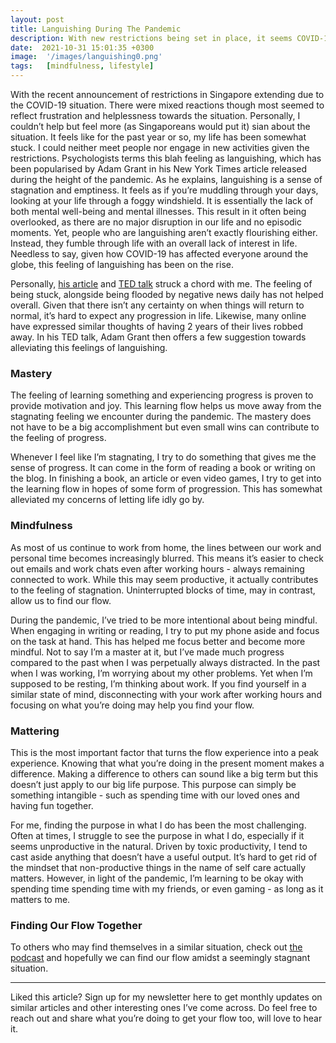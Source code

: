```yaml
---
layout: post
title: Languishing During The Pandemic 
description: With new restrictions being set in place, it seems COVID-19 is here to stay. How can we learn to thrive during the pandemic? 
date:  2021-10-31 15:01:35 +0300
image:  '/images/languishing0.png'
tags:   [mindfulness, lifestyle]
---
```

With the recent announcement of restrictions in Singapore extending due to the COVID-19 situation. There were mixed reactions though most seemed to reflect frustration and helplessness towards the situation. 
Personally, I couldn’t help but feel more (as Singaporeans would put it) sian about the situation. It feels like for the past year or so, my life has been somewhat stuck. I could neither meet people nor engage in new activities given the restrictions. 
Psychologists terms this blah feeling as languishing, which has been popularised by Adam Grant in his New York Times article released during the height of the pandemic. 
As he explains, languishing is a sense of stagnation and emptiness. It feels as if you’re muddling through your days, looking at your life through a foggy windshield. It is essentially the lack of both mental well-being and mental illnesses. 
This result in it often being overlooked, as there are no major disruption in our life and no episodic moments. Yet, people who are languishing aren’t exactly flourishing either. Instead, they fumble through life with an overall lack of interest in life. 
Needless to say, given how COVID-19 has affected everyone around the globe, this feeling of languishing has been on the rise.

Personally, [his article](https://www.nytimes.com/2021/04/19/well/mind/covid-mental-health-languishing.html) and [TED talk](https://www.ted.com/talks/adam_grant_how_to_stop_languishing_and_start_finding_flow) struck a chord with me. The feeling of being stuck, alongside being flooded by negative news daily has not helped overall. Given that there isn’t any certainty on when things will return to normal, it’s hard to expect any progression in life. 
Likewise, many online have expressed similar thoughts of having 2 years of their lives robbed away. 
In his TED talk, Adam Grant then offers a few suggestion towards alleviating this feelings of languishing.

### Mastery
The feeling of learning something and experiencing progress is proven to provide motivation and joy. This learning flow helps us move away from the stagnating feeling we encounter during the pandemic. 
The mastery does not have to be a big accomplishment but even small wins can contribute to the feeling of progress.

Whenever I feel like I’m stagnating, I try to do something that gives me the sense of progress. It can come in the form of reading a book or writing on the blog. 
In finishing a book, an article or even video games, I try to get into the learning flow in hopes of some form of progression. 
This has somewhat alleviated my concerns of letting life idly go by.

### Mindfulness
As most of us continue to work from home, the lines between our work and personal time becomes increasingly blurred. This means it’s easier to check out emails and work chats even after working hours - always remaining connected to work. While this may seem productive, it actually contributes to the feeling of stagnation. 
Uninterrupted blocks of time, may in contrast, allow us to find our flow.

During the pandemic, I’ve tried to be more intentional about being mindful. When engaging in writing or reading, I try to put my phone aside and focus on the task at hand. This has helped me focus better and become more mindful. Not to say I’m a master at it, but I’ve made much progress compared to the past when I was perpetually always distracted. 
In the past when I was working, I’m worrying about my other problems. Yet when I’m supposed to be resting, I’m thinking about work. If you find yourself in a similar state of mind, disconnecting with your work after working hours and focusing on what you’re doing may help you find your flow.

### Mattering
This is the most important factor that turns the flow experience into a peak experience. Knowing that what you’re doing in the present moment makes a difference. Making a difference to others can sound like a big term but this doesn’t just apply to our big life purpose. 
This purpose can simply be something intangible - such as spending time with our loved ones and having fun together.

For me, finding the purpose in what I do has been the most challenging. Often at times, I struggle to see the purpose in what I do, especially if it seems unproductive in the natural. Driven by toxic productivity, I tend to cast aside anything that doesn’t have a useful output. 
It’s hard to get rid of the mindset that non-productive things in the name of self care actually matters. However, in light of the pandemic, I’m learning to be okay with spending time spending time with my friends, or even gaming - as long as it matters to me.

### Finding Our Flow Together 
To others who may find themselves in a similar situation, check out [the podcast](https://open.spotify.com/episode/3ids9PNTtoDC0xynEyQo0f?si=HmIlnpNnQemhtE0icBERjQ) and hopefully we can find our flow amidst a seemingly stagnant situation.
* * * 
Liked this article? Sign up for my newsletter here to get monthly updates on similar articles and other interesting ones I’ve come across. 
Do feel free to reach out and share what you’re doing to get your flow too, will love to hear it.


